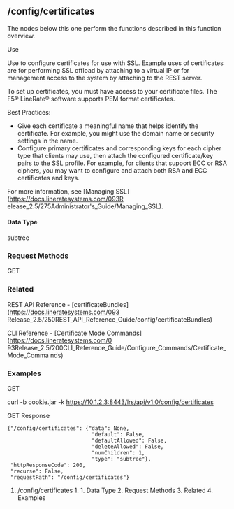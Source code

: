 ## /config/certificates

The nodes below this one perform the functions described in this function
overview.

Use

Use to configure certificates for use with SSL. Example uses of certificates
are for performing SSL offload by attaching to a virtual IP or for management
access to the system by attaching to the REST server.

To set up certificates, you must have access to your certificate files. The
F5® LineRate® software supports PEM format certificates.

Best Practices:

  * Give each certificate a meaningful name that helps identify the certificate. For example, you might use the domain name or security settings in the name.
  * Configure primary certificates and corresponding keys for each cipher type that clients may use, then attach the configured certificate/key pairs to the SSL profile. For example, for clients that support ECC or RSA ciphers, you may want to configure and attach both RSA and ECC certificates and keys.

For more information, see [Managing SSL](https://docs.lineratesystems.com/093R
elease_2.5/275Administrator's_Guide/Managing_SSL).

#### Data Type

subtree

### Request Methods

GET

### Related

REST API Reference - [certificateBundles](https://docs.lineratesystems.com/093
Release_2.5/250REST_API_Reference_Guide/config/certificateBundles)

CLI Reference - [Certificate Mode Commands](https://docs.lineratesystems.com/0
93Release_2.5/200CLI_Reference_Guide/Configure_Commands/Certificate_Mode_Comma
nds)

### Examples

GET

curl -b cookie.jar -k https://10.1.2.3:8443/lrs/api/v1.0/config/certificates

GET Response

    
    
    {"/config/certificates": {"data": None,
                               "default": False,
                               "defaultAllowed": False,
                               "deleteAllowed": False,
                               "numChildren": 1,
                               "type": "subtree"},
     "httpResponseCode": 200,
     "recurse": False,
     "requestPath": "/config/certificates"}
    

  1. /config/certificates
    1.       1. Data Type
    2. Request Methods
    3. Related
    4. Examples

